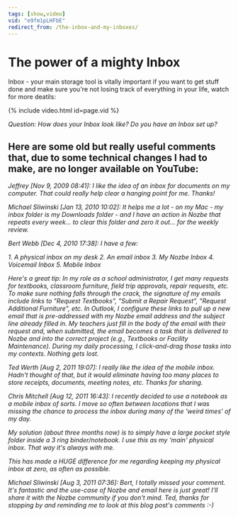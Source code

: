 ```yaml
---
tags: [show,video]
vid: "e9fm1pLHFbE"
redirect_from: /the-inbox-and-my-inboxes/
---
```


# The power of a mighty Inbox

Inbox - your main storage tool is vitally important if you want to get stuff done and make sure you're not losing track of everything in your life, watch for more deatils:

{% include video.html id=page.vid %}

<!--More-->

_Question:_ _How does your Inbox look like? Do you have an Inbox set up?_

## Here are some old but really useful comments that, due to some technical changes I had to make, are no longer available on YouTube:

_Jeffrey [Nov 9, 2009 08:41]:_ _I like the idea of an inbox for documents on my computer. That could really help clear a hanging point for me. Thanks!_

_Michael Sliwinski [Jan 13, 2010 10:02]:_ _It helps me a lot - on my Mac - my inbox folder is my Downloads folder - and I have an action in Nozbe that repeats every week... to clear this folder and zero it out... for the weekly review._

_Bert Webb [Dec 4, 2010 17:38]:_ _I have a few:_

_1. A physical inbox on my desk_ _2. An email inbox_ _3. My Nozbe Inbox_ _4. Voicemail Inbox_ _5. Mobile Inbox_

_Here's a great tip: In my role as a school administrator, I get many requests for textbooks, classroom furniture, field trip approvals, repair requests, etc. To make sure nothing falls through the crack, the signature of my emails include links to "Request Textbooks", "Submit a Repair Request", "Request Additional Furniture", etc. In Outlook, I configure these links to pull up a new email that is pre-addressed with my Nozbe email address and the subject line already filled in. My teachers just fill in the body of the email with their request and, when submitted, the email becomes a task that is delivered to Nozbe and into the correct project (e.g., Textbooks or Facility Maintenance). During my daily processing, I click-and-drag those tasks into my contexts. Nothing gets lost._

_Ted Werth [Aug 2, 2011 19:07]:_ _I really like the idea of the mobile inbox. Hadn't thought of that, but it would eliminate having too many places to store receipts, documents, meeting notes, etc. Thanks for sharing._

_Chris Mitchell [Aug 12, 2011 16:43]:_ _I recently decided to use a notebook as a mobile inbox of sorts. I move so often between locations that I was missing the chance to process the inbox during many of the 'weird times' of my day._

_My solution (about three months now) is to simply have a large pocket style folder inside a 3 ring binder/notebook. I use this as my 'main' physical inbox. That way it's always with me._

_This has made a HUGE difference for me regarding keeping my physical inbox at zero, as often as possible._

_Michael Sliwinski [Aug 3, 2011 07:36]:_ _Bert, I totally missed your comment. It's fantastic and the use-case of Nozbe and email here is just great! I'll share it with the Nozbe community if you don't mind. Ted, thanks for stopping by and reminding me to look at this blog post's comments :-)_


[n]: https://michael.gratis/nozbe
